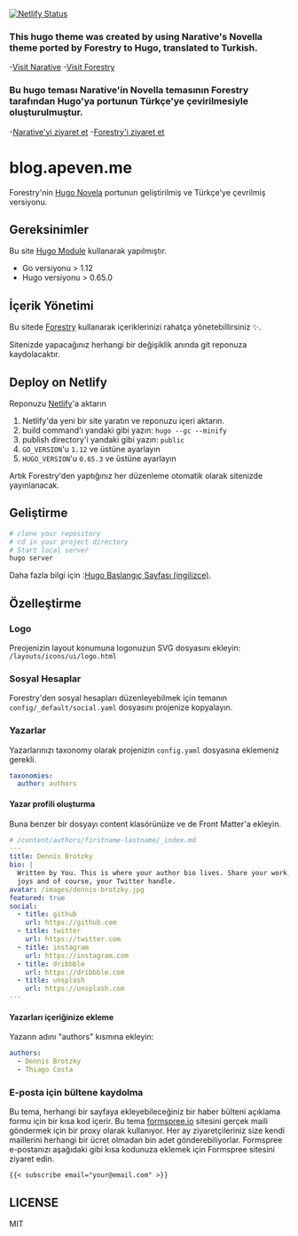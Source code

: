 [![Netlify Status](https://api.netlify.com/api/v1/badges/9a01b648-edcb-4792-bf7a-b487f6cc44f2/deploy-status)](https://app.netlify.com/sites/blog-apeven/deploys)

### This hugo theme was created by using Narative's Novella theme ported by Forestry to Hugo, translated to Turkish.

-[Visit Narative](narative.co)
-[Visit Forestry](forestry.io)

### Bu hugo teması Narative'in Novella temasının Forestry tarafından Hugo'ya portunun Türkçe'ye çevirilmesiyle oluşturulmuştur.

-[Narative'yi ziyaret et](narative.co)
-[Forestry'i ziyaret et](forestry.io)

# blog.apeven.me

Forestry'nin [Hugo Novela](https://github.com/forestryio/hugo-theme-novela) portunun geliştirilmiş ve Türkçe'ye çevrilmiş versiyonu.

## Gereksinimler

Bu  site [Hugo Module](https://gohugo.io/hugo-modules/) kullanarak yapılmıştır.

- Go versiyonu > 1.12
- Hugo versiyonu > 0.65.0 

## İçerik Yönetimi

Bu sitede [Forestry](https://forestry.io) kullanarak içeriklerinizi rahatça yönetebillirsiniz  ✨.

Sitenizde yapacağınız herhangi bir değişiklik anında git reponuza kaydolacaktır.

## Deploy on Netlify

Reponuzu [Netlify](https://netlify.com)'a aktarın

1. Netlify'da yeni bir site yaratın ve reponuzu içeri aktarın.
2. build command'ı yandaki gibi yazın: `hugo --gc --minify`
3. publish directory'i yandaki gibi yazın: `public`
4. `GO_VERSION`'u `1.12` ve üstüne ayarlayın
4. `HUGO_VERSION`'u `0.65.3` ve üstüne ayarlayın

Artık Forestry'den yaptığınız her düzenleme otomatik olarak sitenizde yayınlanacak.

## Geliştirme

```bash
# clone your repository
# cd in your project directory
# Start local server
hugo server
```

Daha fazla bilgi için :[Hugo Başlangıç Sayfası (ingilizce)](https://gohugo.io/getting-started/).

## Özelleştirme

### Logo

Preojenizin layout konumuna logonuzun SVG dosyasını ekleyin:
`/layouts/icons/ui/logo.html`

### Sosyal Hesaplar

Forestry'den sosyal hesapları düzenleyebilmek için temanın `config/_default/social.yaml` dosyasını projenize kopyalayın.

### Yazarlar

Yazarlarınızı taxonomy olarak projenizin `config.yaml` dosyasına eklemeniz gerekli.

```yaml
taxonomies:
  author: authors
```

#### Yazar profili oluşturma

Buna benzer bir dosyayı content klasörünüze ve de Front Matter'a ekleyin.

```yaml
# /content/authors/firstname-lastname/_index.md
---
title: Dennis Brotzky
bio: |
  Written by You. This is where your author bio lives. Share your work, your
  joys and of course, your Twitter handle.
avatar: /images/dennis-brotzky.jpg
featured: true
social:
  - title: github
    url: https://github.com
  - title: twitter
    url: https://twitter.com
  - title: instagram
    url: https://instagram.com
  - title: dribbble
    url: https://dribbble.com
  - title: unsplash
    url: https://unsplash.com
---
```

#### Yazarları içeriğinize ekleme

Yazarın adını "authors" kısmına ekleyin:

```yaml
authors:
  - Dennis Brotzky
  - Thiago Costa
```
### E-posta için bültene kaydolma

Bu tema, herhangi bir sayfaya ekleyebileceğiniz bir haber bülteni açıklama formu için bir kısa kod içerir.
Bu tema [formspree.io](//formspree.io/) sitesini gerçek maili göndermek için bir proxy olarak kullanıyor. Her ay ziyaretçileriniz size kendi maillerini herhangi bir ücret olmadan bin adet gönderebiliyorlar. Formspree e-postanızı aşağıdaki gibi kısa kodunuza eklemek için Formspree sitesini ziyaret edin.

```
{{< subscribe email="your@email.com" >}}
```


## LICENSE

MIT
